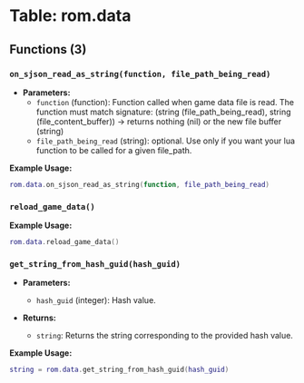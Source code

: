 # Table: rom.data

## Functions (3)

### `on_sjson_read_as_string(function, file_path_being_read)`

- **Parameters:**
  - `function` (function): Function called when game data file is read. The function must match signature: (string (file_path_being_read), string (file_content_buffer)) -> returns nothing (nil) or the new file buffer (string)
  - `file_path_being_read` (string): optional. Use only if you want your lua function to be called for a given file_path.

**Example Usage:**
```lua
rom.data.on_sjson_read_as_string(function, file_path_being_read)
```

### `reload_game_data()`

**Example Usage:**
```lua
rom.data.reload_game_data()
```

### `get_string_from_hash_guid(hash_guid)`

- **Parameters:**
  - `hash_guid` (integer): Hash value.

- **Returns:**
  - `string`: Returns the string corresponding to the provided hash value.

**Example Usage:**
```lua
string = rom.data.get_string_from_hash_guid(hash_guid)
```


